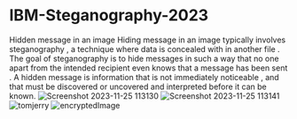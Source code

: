# IBM-Steganography-2023
Hidden message in an image
Hiding message in an image typically involves steganography , a technique where data is concealed with in another file . The goal of steganography is to hide messages in such a way that no one apart from the intended recipient even knows that a message has been sent . A hidden message is information that is not immediately noticeable , and that must be discovered or uncovered and interpreted before it can be known.
![Screenshot 2023-11-25 113130](https://github.com/ChintalaAnusree/IBM-Steganography-2023/assets/145093622/be1e8b07-b736-4aea-b773-60214046ce65)
![Screenshot 2023-11-25 113141](https://github.com/ChintalaAnusree/IBM-Steganography-2023/assets/145093622/06433cf4-f16c-4c87-b25a-eaba85ea3f7f)
![tomjerry](https://github.com/ChintalaAnusree/IBM-Steganography-2023/assets/145093622/f71aed06-aa1b-400f-b31c-4c2c850a1299)
![encryptedImage](https://github.com/ChintalaAnusree/IBM-Steganography-2023/assets/145093622/d0dea27f-c992-4f28-b772-86c0f38b5310)
